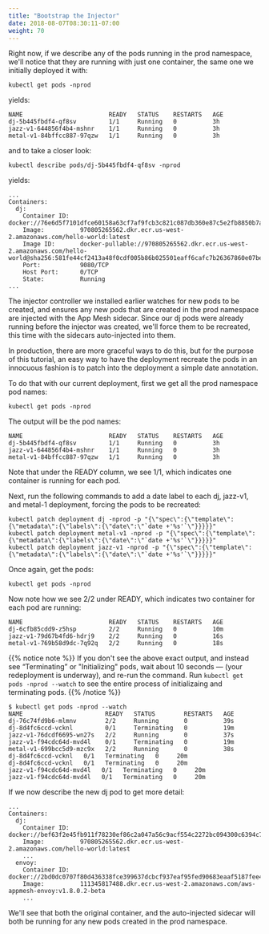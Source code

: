 ```yaml
---
title: "Bootstrap the Injector"
date: 2018-08-07T08:30:11-07:00
weight: 70
---
```


Right now, if we describe any of the pods running in the prod namespace, we'll notice that they are running with just one container, the same one we initially deployed it with:

```
kubectl get pods -nprod
```

yields:

```
NAME                        READY   STATUS    RESTARTS   AGE
dj-5b445fbdf4-qf8sv         1/1     Running   0          3h
jazz-v1-644856f4b4-mshnr    1/1     Running   0          3h
metal-v1-84bffcc887-97qzw   1/1     Running   0          3h
```

and to take a closer look:

```
kubectl describe pods/dj-5b445fbdf4-qf8sv -nprod
```

yields:

```
...
Containers:
  dj:
    Container ID:   docker://76e6d5f7101dfce60158a63cf7af9fcb3c821c087db360e87c5e2fb8850b7aa9
    Image:          970805265562.dkr.ecr.us-west-2.amazonaws.com/hello-world:latest
    Image ID:       docker-pullable://970805265562.dkr.ecr.us-west-2.amazonaws.com/hello-world@sha256:581fe44cf2413a48f0cdf005b86b025501eaff6cafc7b26367860e07be060753
    Port:           9080/TCP
    Host Port:      0/TCP
    State:          Running
...
```

The injector controller we installed earlier watches for new pods to be created, and ensures any new pods that are created in the prod namespace are injected with the App Mesh sidecar.  Since our dj pods were already running before the injector was created, we'll force them to be recreated, this time with the sidecars auto-injected into them.

In production, there are more graceful ways to do this, but for the purpose of this tutorial, an easy way to have the deployment recreate the pods in an innocuous fashion is to patch into the deployment a simple date annotation.

To do that with our current deployment, first we get all the prod namespace pod names:

```
kubectl get pods -nprod
```

The output will be the pod names:


```
NAME                        READY   STATUS    RESTARTS   AGE
dj-5b445fbdf4-qf8sv         1/1     Running   0          3h
jazz-v1-644856f4b4-mshnr    1/1     Running   0          3h
metal-v1-84bffcc887-97qzw   1/1     Running   0          3h
```

Note that under the READY column, we see 1/1, which indicates one container is running for each pod.  

Next, run the following commands  to add a date label to each dj, jazz-v1, and metal-1 deployment, forcing the pods to be recreated:

```
kubectl patch deployment dj -nprod -p "{\"spec\":{\"template\":{\"metadata\":{\"labels\":{\"date\":\"`date +'%s'`\"}}}}}"
kubectl patch deployment metal-v1 -nprod -p "{\"spec\":{\"template\":{\"metadata\":{\"labels\":{\"date\":\"`date +'%s'`\"}}}}}"
kubectl patch deployment jazz-v1 -nprod -p "{\"spec\":{\"template\":{\"metadata\":{\"labels\":{\"date\":\"`date +'%s'`\"}}}}}"
```

Once again, get the pods:

```
kubectl get pods -nprod
```

Now note how we see 2/2 under READY, which indicates two container for each pod are running:

```
NAME                        READY   STATUS    RESTARTS   AGE
dj-6cfb85cdd9-z5hsp         2/2     Running   0          10m
jazz-v1-79d67b4fd6-hdrj9    2/2     Running   0          16s
metal-v1-769b58d9dc-7q92q   2/2     Running   0          18s
```

{{% notice note %}}
If you don't see the above exact output, and instead see “Terminating” or "Initializing" pods, wait about 10 seconds — (your redeployment is underway), and re-run the command. Run `kubectl get pods -nprod --watch` to see the entire process of initializaing and terminating pods.
{{% /notice %}}

```
$ kubectl get pods -nprod --watch
NAME                       READY   STATUS        RESTARTS   AGE
dj-76c74fd9b6-mlmnv        2/2     Running       0          39s
dj-8d4fc6ccd-vcknl         0/1     Terminating   0          19m
jazz-v1-76dcdf6695-wn27s   2/2     Running       0          37s
jazz-v1-f94cdc64d-mvd4l    0/1     Terminating   0          19m
metal-v1-699bcc5d9-mzc9x   2/2     Running       0          38s
dj-8d4fc6ccd-vcknl   0/1   Terminating   0     20m
dj-8d4fc6ccd-vcknl   0/1   Terminating   0     20m
jazz-v1-f94cdc64d-mvd4l   0/1   Terminating   0     20m
jazz-v1-f94cdc64d-mvd4l   0/1   Terminating   0     20m
```

If we now describe the new dj pod to get more detail:

```
...
Containers:
  dj:
    Container ID:   docker://bef63f2e45fb911f78230ef86c2a047a56c9acf554c2272bc094300c6394c7fb
    Image:          970805265562.dkr.ecr.us-west-2.amazonaws.com/hello-world:latest
    ...
  envoy:
    Container ID:   docker://2bd0dc0707f80d436338fce399637dcbcf937eaf95fed90683eaaf5187fee43a
    Image:          111345817488.dkr.ecr.us-west-2.amazonaws.com/aws-appmesh-envoy:v1.8.0.2-beta
    ...
```

We'll see that both the original container, and the auto-injected sidecar will both be running for any new pods created in the prod namespace.
